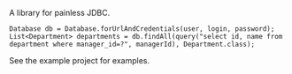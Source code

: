 A library for painless JDBC.

    Database db = Database.forUrlAndCredentials(user, login, password);
    List<Department> departments = db.findAll(query("select id, name from department where manager_id=?", managerId), Department.class);

See the example project for examples.

